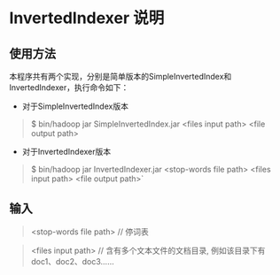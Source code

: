 # InvertedIndexer 说明

## 使用方法

本程序共有两个实现，分别是简单版本的SimpleInvertedIndex和InvertedIndexer，执行命令如下：

* 对于SimpleInvertedIndex版本
> $ bin/hadoop jar SimpleInvertedIndex.jar <files input path\>  <file output path\>

* 对于InvertedIndexer版本
> $ bin/hadoop jar InvertedIndexer.jar <stop-words file path\> <files input path\>  <file output path\>` 

## 输入

> <stop-words file path\> // 停词表

> <files input path\> // 含有多个文本文件的文档目录, 例如该目录下有doc1、doc2、doc3…… 
